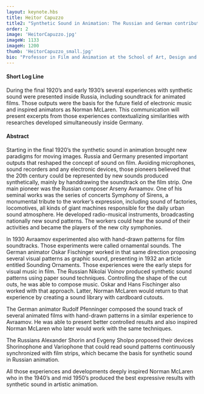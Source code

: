 ```yaml
---
layout: keynote.hbs
title: Heitor Capuzzo
title2: "Synthetic Sound in Animation: The Russian and German contributions"
order: 2
image: 'HeitorCapuzzo.jpg'
imageW: 1133
imageH: 1200
thumb: 'HeitorCapuzzo_small.jpg'
bio: "Professor in Film and Animation at the School of Art, Design and Media – Nanyang Technological University. He was also professor at the Federal University of Minas Gerais (Brazil) and the University at Buffalo – State University of New York. Professor Capuzzo received the Master of Fine Arts and Doctoral degrees in Cinema from the School of Communication and Arts at Sao Paulo University. His pos-doc was at the School of Cinematic Arts at the University of Southern California (Los Angeles) where he was also a visiting scholar. He is the author of the books Cinema: <i>The Dream’s Adventure, The Twilight Zone: Cinema Beyond Imagination, Alfred Hitchcock: Cinema in Construction, and Tears of Light: Romantic Drama in Films</i> and the organizer of Cinema According to the Critics of Sao Paulo. He is co-organizer of the book <i>Reflections on Film Editing</i> by Eduardo Leone (midia@rte/UFMG Press). He directed the short films <i>Strange Smile</i> - with Jose Armando Pereira da Silva (Best Film and Best Director awards in the film festivals of Gramado and Brasilia), <i>Good Night and Jump Violeta</i>. He was also a film critic for the newspaper <i>Diario do Grande ABC</i> for 10 years. Professor Capuzzo was the founding director of the midia@rte - Multimidia Laboratory at the School of Fine Arts at UFMG and was a member of Conselho Superior de Cinema, a media and cinema advisory council to the President of Brazil, Luiz Inacio Lula da Silva."
---
```

<h4>Short Log Line</h4>
During the final 1920’s and early 1930’s several experiences with synthetic sound were presented inside Russia, including soundtrack for animated films. Those outputs were the basis for the future field of electronic music and inspired animators as Norman McLaren. This communication will present excerpts from those experiences contextualizing similarities with researches developed simultaneously inside Germany.

<h4>Abstract</h4>
Starting in the final 1920’s the synthetic sound in animation brought new paradigms for moving images. Russia and Germany presented important outputs that reshaped the concept of sound on film. Avoiding microphones, sound recorders and any electronic devices, those pioneers believed that the 20th century could be represented by new sounds produced synthetically, mainly by handdrawing the soundtrack on the film strip. One main pioneer was the Russian composer Arseny Avraamov. One of his seminal works was the series of concerts Symphony of Sirens, a monumental tribute to the worker’s expression, including sound of factories, locomotives, all kinds of giant machines responsible for the daily urban sound atmosphere. He developed radio-musical instruments, broadcasting nationally new sound patterns. The workers could hear the sound of their activities and became the players of the new city symphonies.

In 1930 Avraamov experimented also with hand-drawn patterns for film
soundtracks. Those experiments were called ornamental sounds. The German
animator Oskar Fischinger worked in that same direction proposing several
visual patterns as graphic sound, presenting in 1932 an article entitled Sounding Ornaments. Those experiences were the early steps for visual music in film. The Russian Nikolai Voinov produced synthetic sound patterns using paper
sound techniques. Controlling the shape of the cut outs, he was able to compose
music. Oskar and Hans Fischinger also worked with that approach. Latter, Norman
McLaren would return to that experience by creating a sound library with
cardboard cutouts.

The German animator Rudolf Pfenninger composed the sound track of several
animated films with hand-drawn patterns in a similar experience to Avraamov.
He was able to present better controlled results and also inspired Norman
McLaren who later would work with the same techniques.

The Russians Alexander Shorin and Evgeny Sholpo proposed their devices
Shorinophone and Variophone that could read sound patterns continuously
synchronized with film strips, which became the basis for synthetic sound in
Russian animation.

All those experiences and developments deeply inspired Norman McLaren who
in the 1940’s and mid 1950’s produced the best expressive results with synthetic sound in artistic animation.